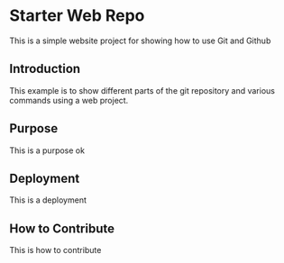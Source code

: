 # Starter Web Repo
This is a simple website project for
showing how to use Git and Github

## Introduction
This example is to show different parts of the git repository and various commands using a web project.

## Purpose
This is a purpose ok
## Deployment
This is a deployment

## How to Contribute
This is how to contribute